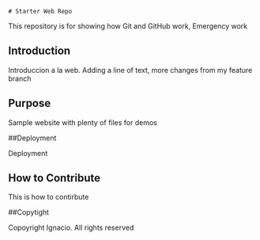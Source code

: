 	# Starter Web Repo

This repository is for showing how Git and GitHub work, Emergency work

## Introduction

Introduccion a la web. Adding a line of text, more changes from my feature branch

## Purpose

Sample website with plenty of files for demos

##Deployment

Deployment

## How to Contribute

This is how to contirbute

##Copytight

Copoyright Ignacio. All rights reserved

